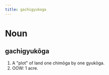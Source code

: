 ```yaml
---
title: gachigyukoga
---
```


Noun
================================

gachigyukōga
----------------

1. A "plot" of land one chimōga by one gyukōga.
2. OOW: 1 acre.
